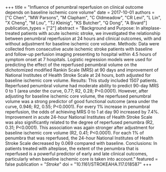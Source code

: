 +++
title = "Influence of penumbral reperfusion on clinical outcome depends on baseline ischemic core volume"
date = 2017-10-01
authors = ["C Chen", "MW Parsons", "M Clapham", "C Oldmeadow", "CR Levi", "L Lin", "X Cheng", "M Lou", "TJ Kleinig", "KS Butcher", "Q Dong", "A Bivard"]
publication_types = ["2"]
abstract = "Background and Purpose: In alteplase-treated patients with acute ischemic stroke, we investigated the relationship between penumbral reperfusion at 24 hours and clinical outcomes, with and without adjustment for baseline ischemic core volume. Methods: Data were collected from consecutive acute ischemic stroke patients with baseline and follow-up perfusion imaging presenting to hospital within 4.5 hours of symptom onset at 7 hospitals. Logistic regression models were used for predicting the effect of the reperfused penumbral volume on the dichotomized modified Rankin Scale (MRS) at 90 days and improvement of National Institutes of Health Stroke Scale at 24 hours, both adjusted for baseline ischemic core volume. Results: This study included 1507 patients. Reperfused penumbral volume had moderate ability to predict 90-day MRS 0 to 1 (area under the curve, 0.77; R2, 0.28; P<0.0001). However, after adjusting for baseline ischemic core volume, the reperfused penumbral volume was a strong predictor of good functional outcome (area under the curve, 0.946; R2, 0.55; P<0.0001). For every 1% increase in penumbral reperfusion, the odds of achieving MRS 0 to 1 at day 90 increased by 7.4%. Improvement in acute 24-hour National Institutes of Health Stroke Scale was also significantly related to the degree of reperfused penumbra (R2, 0.31; P<0.0001). This association was again stronger after adjustment for baseline ischemic core volume (R2, 0.41; P<0.0001). For each 1% of penumbra that was reperfused, the 24-hour National Institutes of Health Stroke Scale decreased by 0.069 compared with baseline. Conclusions: In patients treated with alteplase, the extent of the penumbra that is reperfused is a powerful predictor of early and late clinical outcomes, particularly when baseline ischemic core is taken into account."
featured = false
publication = "*Stroke*"
doi = "10.1161/STROKEAHA.117.018587"
+++

